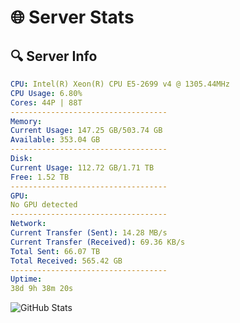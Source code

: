 # 🌐 Server Stats
## 🔍 Server Info
```yaml
CPU: Intel(R) Xeon(R) CPU E5-2699 v4 @ 1305.44MHz
CPU Usage: 6.80%
Cores: 44P | 88T
-----------------------------------
Memory:
Current Usage: 147.25 GB/503.74 GB
Available: 353.04 GB
-----------------------------------
Disk:
Current Usage: 112.72 GB/1.71 TB
Free: 1.52 TB
-----------------------------------
GPU:
No GPU detected
-----------------------------------
Network:
Current Transfer (Sent): 14.28 MB/s
Current Transfer (Received): 69.36 KB/s
Total Sent: 66.07 TB
Total Received: 565.42 GB
-----------------------------------
Uptime:
38d 9h 38m 20s
```
![GitHub Stats](https://img.shields.io/badge/Updated-2025-04-15_07:01:09-blue)